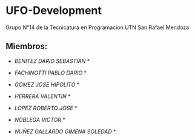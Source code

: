 # UFO-Development
Grupo N°14 de la Tecnicatura en Programacion UTN San Rafael Mendoza

## Miembros: 

* *BENITEZ DARIO SEBASTIAN* *

* *FACHINOTTI PABLO DARIO* *

* *GOMEZ JOSE HIPOLITO* *

* *HERRERA VALENTIN* *

* *LOPEZ ROBERTO JOSE* *

* *NOBLEGA VICTOR* *

* *NUÑEZ GALLARDO GIMENA SOLEDAD* *

